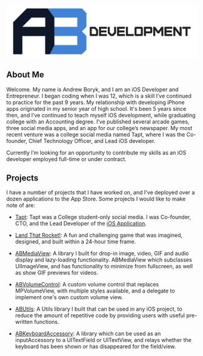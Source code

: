 <p align="center">
  <img src="https://github.com/AndrewBoryk/andrewboryk.github.io/blob/master/ABDevelopmentLogo.png?raw=true" alt="AB Developmoent custom logo"/>
</p>

## About Me
Welcome. My name is Andrew Boryk, and I am an iOS Developer and Entrepreneur. I began coding when I was 12, which is a skill I’ve continued to practice for the past 9 years. My relationship with developing iPhone apps originated in my senior year of high school. It's been 5 years since then, and I’ve continued to teach myself iOS development, while graduating college with an Accounting degree. I’ve published several arcade games, three social media apps, and an app for our college’s newspaper. My most recent venture was a college social media named Tapt, where I was the Co-founder, Chief Technology Officer, and Lead iOS developer.

Currently I’m looking for an opportunity to contribute my skills as an iOS developer employed full-time or under contract.

## Projects

I have a number of projects that I have worked on, and I've deployed over a dozen applications to the App Store. Some projects I would like to make note of are:

* [Tapt](http://www.tapt.io): Tapt was a College student-only social media. I was Co-founder, CTO, and the Lead Developer of the [iOS Application](https://itunes.apple.com/us/app/tapt-exclusive-campus-feed/id982739793?mt=8). 

* [Land That Rocket!](https://itunes.apple.com/us/app/land-that-rocket!/id1042046100?mt=8): A fun and challenging game that was imagined, designed, and built within a 24-hour time frame. 

* [ABMediaView](https://github.com/AndrewBoryk/ABMediaView): A library I built for drop-in image, video, GIF and audio display and lazy-loading functionality. ABMediaView which subclasses UIImageView, and has functionality to minimize from fullscreen, as well as show GIF previews for videos.

* [ABVolumeControl](https://github.com/AndrewBoryk/ABVolumeControl): A custom volume control that replaces MPVolumeView, with multiple styles available, and a delegate to implement one's own custom volume view.

* [ABUtils](https://github.com/AndrewBoryk/ABUtils): A Utils library I built that can be used in any iOS project, to reduce the amount of repetitive code by providing users with useful pre-written functions.

* [ABKeyboardAccessory](https://github.com/AndrewBoryk/ABKeyboardAccessory): A library which can be used as an inputAccessory to a UITextField or UITextView, and relays whether the keyboard has been shown or has disappeared for the field/view.
